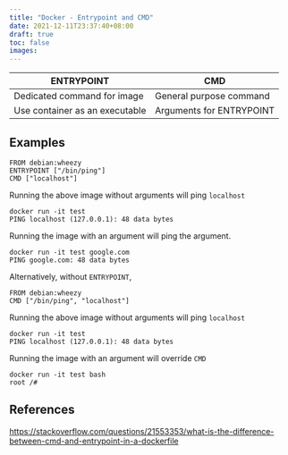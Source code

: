 ```yaml
---
title: "Docker - Entrypoint and CMD"
date: 2021-12-11T23:37:40+08:00
draft: true
toc: false
images:
---
```


| ENTRYPOINT                     | CMD                      |
| ------------------------------ | ------------------------ |
| Dedicated command for image    | General purpose command  |
| Use container as an executable | Arguments for ENTRYPOINT |

## Examples
```
FROM debian:wheezy
ENTRYPOINT ["/bin/ping"]
CMD ["localhost"]
```
Running the above image without arguments will ping `localhost`
```
docker run -it test
PING localhost (127.0.0.1): 48 data bytes
```
Running the image with an argument will ping the argument.
```
docker run -it test google.com
PING google.com: 48 data bytes
```

Alternatively, without `ENTRYPOINT`,
```
FROM debian:wheezy
CMD ["/bin/ping", "localhost"]
```
Running the above image without arguments will ping `localhost`
```
docker run -it test
PING localhost (127.0.0.1): 48 data bytes
```
Running the image with an argument will override `CMD`
```
docker run -it test bash
root /#
```

## References
https://stackoverflow.com/questions/21553353/what-is-the-difference-between-cmd-and-entrypoint-in-a-dockerfile
